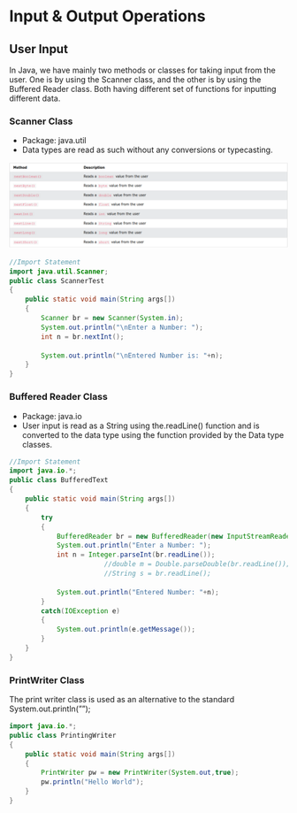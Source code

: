 # Input & Output Operations

## User Input

In Java, we have mainly two methods or classes for taking input from the user. One is by using the Scanner class, and the other is by using the Buffered Reader class. Both having different set of functions for inputting different data.

### Scanner Class

- Package: java.util
- Data types are read as such without any conversions or typecasting.

![Untitled](Input%20&%20Output%20Operations/Untitled.png)

```java
//Import Statement
import java.util.Scanner;
public class ScannerTest
{
    public static void main(String args[])
    {
        Scanner br = new Scanner(System.in);
        System.out.println("\nEnter a Number: ");
        int n = br.nextInt();
        
        System.out.println("\nEntered Number is: "+n);
    }
}
```

### Buffered Reader Class

- Package: java.io
- User input is read as a String using the.readLine() function and is converted to the data type using the function provided by the Data type classes.

```java
//Import Statement
import java.io.*;
public class BufferedText
{
    public static void main(String args[])
    {
        try
        {
            BufferedReader br = new BufferedReader(new InputStreamReader(System.in));
            System.out.println("Enter a Number: ");
            int n = Integer.parseInt(br.readLine());
						//double m = Double.parseDouble(br.readLine());
						//String s = br.readLine();
        
            System.out.println("Entered Number: "+n);
        }
        catch(IOException e)
        {
            System.out.println(e.getMessage());
        }
    }
}
```

### PrintWriter Class

The print writer class is used as an alternative to the standard System.out.println(””);

```java
import java.io.*;
public class PrintingWriter
{
    public static void main(String args[])
    {
        PrintWriter pw = new PrintWriter(System.out,true);
        pw.println("Hello World");
    }
}
```